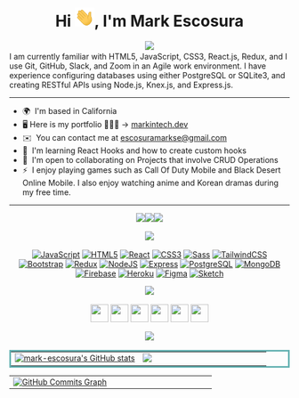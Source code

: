 <h1 align="center">Hi <img width="35" src="https://github.com/1999AZZAR/1999AZZAR/blob/main/resources/img/waving.gif">, I'm Mark Escosura</h1>
<div align="center">
<a href="https://github.com/DenverCoder1/readme-typing-svg"><img src="https://readme-typing-svg.herokuapp.com?lines=Graduate+of+Bloom+Institute+of+Technology;Full+Stack+Developer;Front-End+Developer|%20;Eat.%20Code.%20Sleep.%20Repeat.&center=true&width=550&height=45&color=a855f7"></a>
 </div>
I am currently familiar with HTML5, JavaScript, CSS3, React.js, Redux, and I use Git, GitHub, Slack, and Zoom in an Agile work environment. I have experience configuring databases using either PostgreSQL or SQLite3, and creating RESTful APIs using Node.js, Knex.js, and Express.js.

<hr>

* 🌍  I'm based in California
* 🖥️   Here is my portfolio 🙋🏽‍♂️ -> [markintech.dev](https://markintech.dev)
* ✉️  You can contact me at [escosuramarkse@gmail.com](mailto:escosuramarkse@gmail.com)
* 🧠  I'm learning React Hooks and how to create custom hooks
* 🤝  I'm open to collaborating on Projects that involve CRUD Operations
* ⚡  I enjoy playing games such as Call Of Duty Mobile and Black Desert Online Mobile. I also enjoy watching anime and Korean dramas during my free time.

<hr>

<div align="center">

<a href="https://www.twitter.com/ayeitsmaark" target="_blank" rel="noreferrer"><img
src="https://img.shields.io/twitter/follow/ayeitsmaark?logo=twitter&style=for-the-badge&color=a855f7&labelColor=27272a"
/></a><a href="https://www.github.com/mark-escosura" target="_blank" rel="noreferrer"><img
src="https://img.shields.io/github/followers/mark-escosura?logo=github&style=for-the-badge&color=a855f7&labelColor=27272a" /></a><a href="https://www.twitch.tv/instagood" target="_blank" rel="noreferrer"><img
src="https://img.shields.io/twitch/status/instagood?logo=twitchsx&style=for-the-badge&color=a855f7&labelColor=27272a&label=TWITCH+STATUS" /></a>

 </div>
 
<div align="center">
<a href="https://github.com/DenverCoder1/readme-typing-svg"><img src="https://readme-typing-svg.herokuapp.com?lines=Check+Out+My+Skills!&center=true&width=550&height=45&color=a855f7"></a>
 </div>

<p align="center">
<a href="https://developer.mozilla.org/en-US/docs/Web/JavaScript" target="_blank" rel="noreferrer"><img src="https://raw.githubusercontent.com/danielcranney/readme-generator/main/public/icons/skills/javascript-colored.svg" width="36" height="36" alt="JavaScript" /></a>
<a href="https://developer.mozilla.org/en-US/docs/Glossary/HTML5" target="_blank" rel="noreferrer"><img src="https://raw.githubusercontent.com/danielcranney/readme-generator/main/public/icons/skills/html5-colored.svg" width="36" height="36" alt="HTML5" /></a>
<a href="https://reactjs.org/" target="_blank" rel="noreferrer"><img src="https://raw.githubusercontent.com/danielcranney/readme-generator/main/public/icons/skills/react-colored.svg" width="36" height="36" alt="React" /></a>
<a href="https://www.w3.org/TR/CSS/#css" target="_blank" rel="noreferrer"><img src="https://raw.githubusercontent.com/danielcranney/readme-generator/main/public/icons/skills/css3-colored.svg" width="36" height="36" alt="CSS3" /></a>
<a href="https://sass-lang.com/" target="_blank" rel="noreferrer"><img src="https://raw.githubusercontent.com/danielcranney/readme-generator/main/public/icons/skills/sass-colored.svg" width="36" height="36" alt="Sass" /></a>
<a href="https://tailwindcss.com/" target="_blank" rel="noreferrer"><img src="https://raw.githubusercontent.com/danielcranney/readme-generator/main/public/icons/skills/tailwindcss-colored.svg" width="36" height="36" alt="TailwindCSS" /></a>
<a href="https://getbootstrap.com/" target="_blank" rel="noreferrer"><img src="https://raw.githubusercontent.com/danielcranney/readme-generator/main/public/icons/skills/bootstrap-colored.svg" width="36" height="36" alt="Bootstrap" /></a>
<a href="https://redux.js.org/" target="_blank" rel="noreferrer"><img src="https://raw.githubusercontent.com/danielcranney/readme-generator/main/public/icons/skills/redux-colored.svg" width="36" height="36" alt="Redux" /></a>
<a href="https://nodejs.org/en/" target="_blank" rel="noreferrer"><img src="https://raw.githubusercontent.com/danielcranney/readme-generator/main/public/icons/skills/nodejs-colored.svg" width="36" height="36" alt="NodeJS" /></a>
<a href="https://expressjs.com/" target="_blank" rel="noreferrer"><img src="https://raw.githubusercontent.com/danielcranney/readme-generator/main/public/icons/skills/express-colored.svg" width="36" height="36" alt="Express" /></a>
<a href="https://www.postgresql.org/" target="_blank" rel="noreferrer"><img src="https://raw.githubusercontent.com/danielcranney/readme-generator/main/public/icons/skills/postgresql-colored.svg" width="36" height="36" alt="PostgreSQL" /></a>
<a href="https://www.mongodb.com/" target="_blank" rel="noreferrer"><img src="https://raw.githubusercontent.com/danielcranney/readme-generator/main/public/icons/skills/mongodb-colored.svg" width="36" height="36" alt="MongoDB" /></a>
<a href="https://firebase.google.com/" target="_blank" rel="noreferrer"><img src="https://raw.githubusercontent.com/danielcranney/readme-generator/main/public/icons/skills/firebase-colored.svg" width="36" height="36" alt="Firebase" /></a>
<a href="https://www.heroku.com/" target="_blank" rel="noreferrer"><img src="https://raw.githubusercontent.com/danielcranney/readme-generator/main/public/icons/skills/heroku-colored.svg" width="36" height="36" alt="Heroku" /></a>
<a href="https://www.figma.com/" target="_blank" rel="noreferrer"><img src="https://raw.githubusercontent.com/danielcranney/readme-generator/main/public/icons/skills/figma-colored.svg" width="36" height="36" alt="Figma" /></a>
<a href="https://www.sketch.com/" target="_blank" rel="noreferrer"><img src="https://raw.githubusercontent.com/danielcranney/readme-generator/main/public/icons/skills/sketch-colored.svg" width="36" height="36" alt="Sketch" /></a>
</p>


<div align="center">
<a href="https://github.com/DenverCoder1/readme-typing-svg"><img src="https://readme-typing-svg.herokuapp.com?lines=Connect+With+Me!&center=true&width=550&height=60&color=a855f7"></a>
 </div>

<p align="center"> <a href="https://discord.com/users/Insta#0002" target="_blank" rel="noreferrer"><img src="https://raw.githubusercontent.com/danielcranney/readme-generator/main/public/icons/socials/discord.svg" width="32" height="32" /></a> <a href="https://www.github.com/mark-escosura" target="_blank" rel="noreferrer"><img src="https://raw.githubusercontent.com/danielcranney/readme-generator/main/public/icons/socials/github.svg" width="32" height="32" /></a> <a href="http://www.instagram.com/markintech" target="_blank" rel="noreferrer"><img src="https://raw.githubusercontent.com/danielcranney/readme-generator/main/public/icons/socials/instagram.svg" width="32" height="32" /></a> <img src="https://raw.githubusercontent.com/danielcranney/readme-generator/main/public/icons/socials/linkedin.svg" width="32" height="32" /></a> <a href="https://www.twitter.com/ayeitsmaark" target="_blank" rel="noreferrer"><img src="https://raw.githubusercontent.com/danielcranney/readme-generator/main/public/icons/socials/twitter.svg" width="32" height="32" /></a> <a href="https://www.twitch.tv/instagood" target="_blank" rel="noreferrer"><img src="https://raw.githubusercontent.com/danielcranney/readme-generator/main/public/icons/socials/twitch.svg" width="32" height="32" /></a></p>

<div align="center">
<a href="https://github.com/DenverCoder1/readme-typing-svg"><img src="https://readme-typing-svg.herokuapp.com?lines=My+GitHub+Stats&center=true&width=550&height=45&color=a855f7"></a>
 </div>
<table bordercolor="#66b2b2">
  <tr>
   <td width="50%" valign="top">
<a href="http://www.github.com/mark-escosura"><img src="https://github-readme-stats.vercel.app/api?username=mark-escosura&show_icons=true&hide=&count_private=true&title_color=a855f7&text_color=ffffff&icon_color=a855f7&bg_color=27272a&hide_border=true&show_icons=true" alt="mark-escosura's GitHub stats" /></a>
   </td>
   <td width="50%" valign="top">
<a href="http://www.github.com/mark-escosura"><img src="https://github-readme-streak-stats.herokuapp.com/?user=mark-escosura&stroke=ffffff&background=27272a&ring=a855f7&fire=a855f7&currStreakNum=ffffff&currStreakLabel=a855f7&sideNums=ffffff&sideLabels=ffffff&dates=ffffff&hide_border=true" /></a>
   </td>
  </tr>
 </table> 
 <table>
 <td width="50%" valign="top">
<a href="http://www.github.com/mark-escosura"><img src="https://activity-graph.herokuapp.com/graph?username=mark-escosura&bg_color=27272a&color=ffffff&line=a855f7&point=ffffff&area_color=27272a&area=true&hide_border=true&custom_title=GitHub%20Commits%20Graph" alt="GitHub Commits Graph" /></a>
  </td>
 </table>
